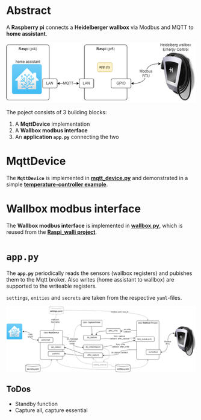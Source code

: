 # Abstract
A __Raspberry pi__ connects a __Heidelberger wallbox__ via Modbus and MQTT to __home assistant__.

![imgs/concept.drawio.png](imgs/concept.drawio.png)

The poject consists of 3 building blocks:
1. A __MqttDevice__ implementation
2. A __Wallbox modbus interface__
3. An __application `app.py`__ connecting the two

# MqttDevice
The __`MqttDevice`__ is implemented in __[mqtt_device.py](mqtt_device.py)__ and demonstrated in a simple __[temperature-controller example](MqttDevice_simple_example/temp_controller.md)__.

# Wallbox modbus interface
The __Wallbox modbus interface__ is implemented in __[wallbox.py](wallbox.py)__, which is reused from the __[Raspi_walli project](https://github.com/munich-ml/raspi_walli)__.

# `app.py`
The __`app.py`__ periodically reads the sensors (wallbox registers) and pubishes them to the Mqtt broker. Also writes (home assistant to wallbox) are supported to the writeable registers. 

`settings`, `enities` and `secrets` are taken from the respective `yaml`-files.

![imgs/block_diagram.drawio.png](imgs/block_diagram.drawio.png)

## ToDos
- Standby function
- Capture all, capture essential